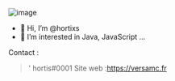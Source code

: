 ![image](https://user-images.githubusercontent.com/45720535/122658093-95354680-d169-11eb-94c2-ce6ed7d01c3f.png)


- 👋 Hi, I’m @hortixs
- 👀 I’m interested in Java, JavaScript ...

Contact : 

> ' hortis#0001
> Site web :https://versamc.fr



